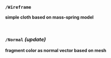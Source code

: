 


### `/Wireframe`
__simple cloth based on mass-spring model__

<br>

### `/Normal`  *(update)*
__fragment color as normal vector based on mesh__
